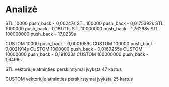 # Analizė

STL 10000 push_back - 0,00247s
STL 100000 push_back - 0,0175392s
STL 1000000 push_back - 0,181711s
STL 10000000 push_back - 1,76298s
STL 100000000 push_back - 17,0239s

CUSTOM 10000 push_back - 0,0001959s
CUSTOM 100000 push_back - 0,0021914s
CUSTOM 1000000 push_back - 0,0169255s
CUSTOM 10000000 push_back - 0,191023s
CUSTOM 100000000 push_back - 1,6496s

STL vektoriuje atminties perskirstymai įvyksta 47 kartus

CUSTOM vektoriuje atminties perskirstymai įvyksta 25 kartus


